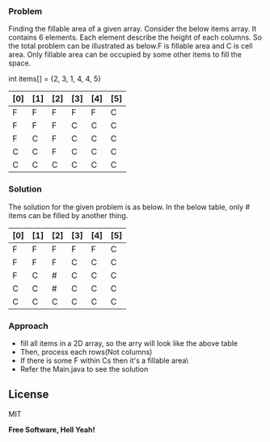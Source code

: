 ### Problem
Finding the fillable area of a given array. Consider the below items array. It contains  6 elements. Each element describe the height of each columns. So the total problem can be illustrated as below.F is fillable area and C is cell area. Only fillable area can be occupied by some other items to fill the space.

int items[] = {2, 3, 1, 4, 4, 5}

| [0] | [1] | [2] | [3] | [4] | [5] |
|:-----|:-----|:---|:-----|:-----|:---
|F|F|F|F|F|C|
|F|F|F|C|C|C|
|F|C|F|C|C|C|
|C|C|F|C|C|C|
|C|C|C|C|C|C|

### Solution

The solution for the given problem is as below. In the below table, only # items can be filled by another thing.

| [0] | [1] | [2] | [3] | [4] | [5] |
|:-----|:-----|:---|:-----|:-----|:---
|F|F|F|F|F|C|
|F|F|F|C|C|C|
|F|C|#|C|C|C|
|C|C|#|C|C|C|
|C|C|C|C|C|C|

### Approach
- fill all items in a 2D array, so the arry will look like the above table
- Then, process each rows(Not columns)
- If there is some F within Cs then it's a fillable area\
- Refer the Main.java to see the solution 

License
----

MIT


**Free Software, Hell Yeah!**
